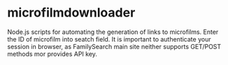 # microfilmdownloader
Node.js scripts for automating the generation of links to microfilms.
Enter the ID of microfilm into seatch field.
It is important to authenticate your session in browser, as FamilySearch main site neither supports GET/POST methods mor provides API key.   
